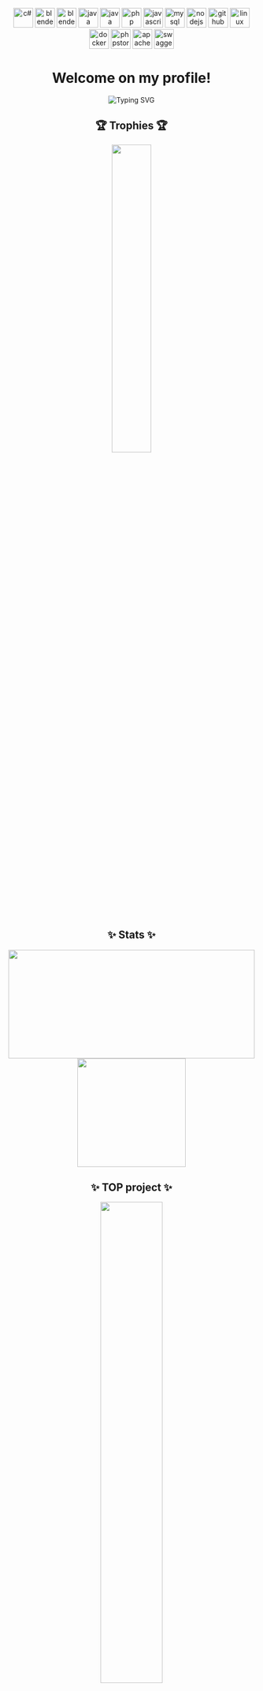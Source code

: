 <p align="center"> <img src="https://cdn.jsdelivr.net/gh/devicons/devicon@latest/icons/csharp/csharp-original.svg" alt="c#" width="40" height="40"/>
 <img src="https://cdn.jsdelivr.net/gh/devicons/devicon@latest/icons/blender/blender-original.svg" alt="blender" width="40" height="40"/>
  <img src="https://cdn.jsdelivr.net/gh/devicons/devicon@latest/icons/unity/unity-original.svg" alt="blender" width="40" height="40"/>
  <img src="https://cdn.jsdelivr.net/gh/devicons/devicon@latest/icons/java/java-original.svg" alt="java" width="40" height="40"/>
  <img src="https://cdn.jsdelivr.net/gh/devicons/devicon@latest/icons/symfony/symfony-original.svg" alt="java" width="40" height="40"/>
  <img src="https://cdn.jsdelivr.net/gh/devicons/devicon@latest/icons/php/php-original.svg" alt="php" width="40" height="40"/>
  <img src="https://cdn.jsdelivr.net/gh/devicons/devicon@latest/icons/javascript/javascript-original.svg" alt="javascript" width="40" height="40"/>
  <img src="https://cdn.jsdelivr.net/gh/devicons/devicon@latest/icons/mysql/mysql-original.svg" alt="mysql" width="40" height="40"/>
  <img src="https://cdn.jsdelivr.net/gh/devicons/devicon@latest/icons/nodejs/nodejs-original.svg" alt="nodejs" width="40" height="40"/>
  <img src="https://cdn.jsdelivr.net/gh/devicons/devicon@latest/icons/github/github-original.svg" alt="github" width="40" height="40"/>
  <img src="https://cdn.jsdelivr.net/gh/devicons/devicon@latest/icons/linux/linux-original.svg" alt="linux" width="40" height="40"/>
  <img src="https://cdn.jsdelivr.net/gh/devicons/devicon@latest/icons/docker/docker-original.svg" alt="docker" width="40" height="40"/>
   <img src="https://cdn.jsdelivr.net/gh/devicons/devicon@latest/icons/phpstorm/phpstorm-original.svg" alt="phpstorm" width="40" height="40"/>
   <img src="https://cdn.jsdelivr.net/gh/devicons/devicon@latest/icons/apache/apache-original.svg" alt="apache" width="40" height="40"/>
   <img src="https://cdn.jsdelivr.net/gh/devicons/devicon@latest/icons/swagger/swagger-original.svg" alt="swagger" width="40" height="40"/>
</p>
<h1 align="center">Welcome on my profile!</h1>
<p align="center"><img src="https://readme-typing-svg.herokuapp.com?font=Fira+Code&duration=2000&pause=100&random=false&width=700&height=51&lines=Web+and+game+developer+from+Czech+Republic!;Windows%2C+Linux+and+MacOS+user;PHP+-+Symfony+and+Nette+framework;Latte+and+Smarty;Javascript;Unity+Engine+-+C%23+language;NodeJS+-+Discord+bots;Java" alt="Typing SVG" /></p>
<h2 align="center">🏆 Trophies 🏆</h2>
<p align="center">
<img align="center" width=40% src="https://github-profile-trophy.vercel.app/?username=MichaelaKarkosova&rank=S,A,AA&theme=monokai&no-frame=true&column=-1"/>
</p>

<h2 align="center">✨ Stats ✨ </h2>
<p align="center">
  <img align="center" height=220 width=500 src="https://github-readme-stats-delta-eight-73.vercel.app/api?username=MichaelaKarkosova&show_icons=true&theme=great-gatsby&include_all_commits=true&rank_icon=percentile"/>
  <img align="center" height=220 src="https://github-readme-stats-delta-eight-73.vercel.app/api/top-langs/?username=MichaelaKarkosova&include_all_commits=true&theme=great-gatsby&layout=donut&langs_count=6&hide=shaderlab,less,scss"/>
</p>

<h2 align="center">✨ TOP project ✨</h2>
<p align="center">
  <a href="https://github-profile-trophy.vercel.app/?username=MichaelaKarkosova&title=joined">
  <img align="center" width=50% src="https://github-readme-stats-delta-eight-73.vercel.app/api/pin/?username=MichaelaKarkosova&theme=great-gatsby&repo=Monitor_Bytu"/>
  </a>
</p>




